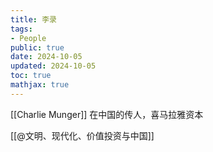 ```yaml
---
title: 李录
tags:
- People
public: true
date: 2024-10-05
updated: 2024-10-05
toc: true
mathjax: true
---
```


[[Charlie Munger]] 在中国的传人，喜马拉雅资本

[[@文明、现代化、价值投资与中国]]


